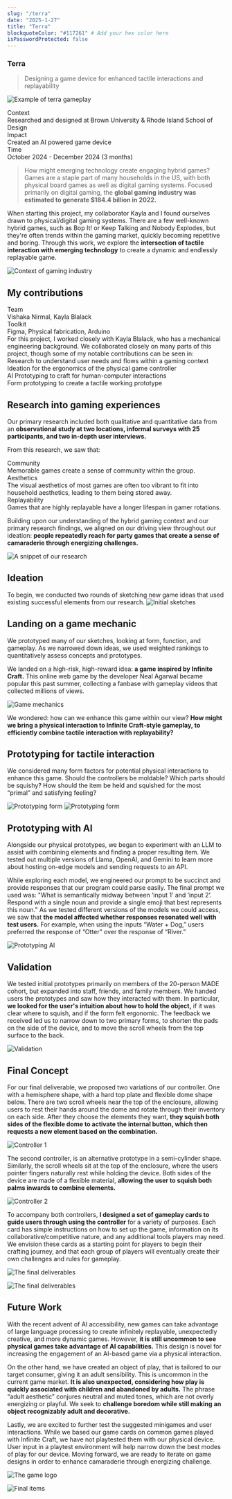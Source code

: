 ```yaml
---
slug: "/terra"
date: "2025-1-27"
title: "Terra"
blockquoteColor: "#117261" # Add your hex color here
isPasswordProtected: false
---
```


### Terra
> Designing a game device for enhanced tactile interactions and replayability

![Example of terra gameplay](../src/images/terra/demo.gif)

<div class="info-container">
    <div class="info-block">
        <div class="info-title">Context</div>
        Researched and designed at Brown University & Rhode Island School of Design
    </div>
    <div class="info-block">
        <div class="info-title">Impact</div>
        Created an AI powered game device
    </div>
    <div class="info-block">
        <div class="info-title">Time</div>
        October 2024 - December 2024 (3 months)
    </div>
</div>

>How might emerging technology create engaging hybrid games?
Games are a staple part of many households in the US, with both physical board games as well as digital gaming systems. Focused primarily on digital gaming, the **global gaming industry was estimated to generate $184.4 billion in 2022.** 

When starting this project, my collaborator Kayla and I found ourselves drawn to physical/digital gaming systems. There are a few well-known hybrid games, such as Bop It! or Keep Talking and Nobody Explodes, but they're often trends within the gaming market,  quickly becoming repetitive and boring. Through this work, we explore the **intersection of tactile interaction with emerging technology** to create a dynamic and endlessly replayable game. 

![Context of gaming industry](../src/images/terra/context.png)


## My contributions
<div class="info-container">
    <div class="info-block">
        <div class="info-title">Team</div>
        Vishaka Nirmal, Kayla Blalack
    </div>
    <div class="info-block">
        <div class="info-title">Toolkit</div>
        Figma, Physical fabrication, Arduino
    </div>
</div>
For this project, I worked closely with Kayla Blalack, who has a mechanical engineering background. We collaborated closely on many parts of this project, though some of my notable contributions can be seen in:

<div class="process-flow">
  <div class="process-step">
    <span class="process-title">Research</span>
    <span class="process-desc">to understand user needs and flows within a gaming context</span>
  </div>
  <div class="process-step">
    <span class="process-title">Ideation</span>
    <span class="process-desc">for the ergonomics of the physical game controller</span>
  </div>
  <div class="process-step">
    <span class="process-title">AI Prototyping</span>
    <span class="process-desc">to craft for human-computer interactions</span>
  </div>
  <div class="process-step">
    <span class="process-title">Form prototyping</span>
    <span class="process-desc">to create a tactile working prototype</span>
  </div>
</div>

## Research into gaming experiences
Our primary research included both qualitative and quantitative data from an **observational study at two locations, informal surveys with 25 participants, and two in-depth user interviews.** 

From this research, we saw that:

<div class="info-container">
  <div class="info-block">
   <div class="info-title">Community</div>
    Memorable games create a sense of community within the group.
  </div>
  <div class="info-block">
   <div class="info-title">Aesthetics</div>
    The visual aesthetics of most games are often too vibrant to fit into household aesthetics, leading to them being stored away. 
  </div>
  <div class="info-block">
    <div class="info-title">Replayability</div>
    Games that are highly replayable have a longer lifespan in gamer rotations.
  </div>
</div>


Building upon our understanding of the hybrid gaming context and our primary research findings, we aligned on our driving view throughout our ideation: **people repeatedly reach for party games that create a sense of camaraderie through energizing challenges.**

![A snippet of our research](../src/images/terra/Synthesis.png)


## Ideation
To begin, we conducted two rounds of sketching new game ideas that used existing successful elements from our research. 
![Initial sketches](../src/images/terra/Ideation.png)

## Landing on a game mechanic
We prototyped many of our sketches, looking at form, function, and gameplay. As we narrowed down ideas, we used weighted rankings to quantitatively assess concepts and prototypes.

We landed on a high-risk, high-reward idea: **a game inspired by Infinite Craft.** This online web game by the developer Neal Agarwal became popular this past summer, collecting a fanbase with gameplay videos that collected millions of views. 

![Game mechanics](../src/images/terra/Gamemechanic.png)

We wondered: how can we enhance this game within our view? **How might we bring a physical interaction to Infinite Craft-style gameplay, to efficiently combine tactile interaction with replayability?**


## Prototyping for tactile interaction 
We considered many form factors for potential physical interactions to enhance this game. Should the controllers be moldable? Which parts should be squishy? How should the item be held and squished for the most “primal” and satisfying feeling?

![Prototyping form](../src/images/terra/Prototyping-2.png)
![Prototyping form](../src/images/terra/Prototyping-1.png)


## Prototyping with AI
Alongside our physical prototypes, we began to experiment with an LLM to assist with combining elements and finding a proper resulting item. We tested out multiple versions of Llama, OpenAI, and Gemini to learn more about hosting on-edge models and sending requests to an API. 

While exploring each model, we engineered our prompt to be succinct and provide responses that our program could parse easily. The final prompt we used was: "What is semantically midway between ‘input 1‘ and ‘input 2‘. Respond with a single noun and provide a single emoji that best represents this noun." As we tested different versions of the models we could access, we saw that **the model affected whether responses resonated well with test users.** For example, when using the inputs “Water + Dog,” users preferred the response of “Otter” over the response of “River.”

![Prototyping AI](../src/images/terra/Prototyping.png)

## Validation
We tested initial prototypes primarily on members of the 20-person MADE cohort, but expanded into staff, friends, and family members. We handed users the prototypes and saw how they interacted with them. In particular, **we looked for the user's intuition about how to hold the object,** if it was clear where to squish, and if the form felt ergonomic. The feedback we received led us to narrow down to two primary forms, to shorten the pads on the side of the device, and to move the scroll wheels from the top surface to the back.

![Validation](../src/images/terra/Validation.png)


## Final Concept
For our final deliverable, we proposed two variations of our controller. One with a hemisphere shape, with a hard top plate and flexible dome shape below. There are two scroll wheels near the top of the enclosure, allowing users to rest their hands around the dome and rotate through their inventory on each side. After they choose the elements they want, **they squish both sides of the flexible dome to activate the internal button, which then requests a new element based on the combination.**

![Controller 1](../src/images/terra/Controller1.png)


The second controller, is an alternative prototype in a semi-cylinder shape. Similarly, the scroll wheels sit at the top of the enclosure, where the users pointer fingers naturally rest while holding the device. Both sides of the device are made of a flexible material, **allowing the user to squish both palms inwards to combine elements.**

![Controller 2](../src/images/terra/Controller2.png)

To accompany both controllers, **I designed a set of gameplay cards to guide users through using the controller** for a variety of purposes. Each card has simple instructions on how to set up the game, information on its collaborative/competitive nature, and any additional tools players may need. We envision these cards as a starting point for players to begin their crafting journey, and that each group of players will eventually create their own challenges and rules for gameplay. 

![The final deliverables](../src/images/terra/gamecards.png)


![The final deliverables](../src/images/terra/terra.gif)

## Future Work
With the recent advent of AI accessibility, new games can take advantage of large language processing to create infinitely replayable, unexpectedly creative, and more dynamic games. However, **it is still uncommon to see physical games take advantage of AI capabilities.** This design is novel for increasing the engagement of an AI-based game via a physical interaction. 

On the other hand, we have created an object of play, that is tailored to our target consumer, giving it an adult sensibility. This is uncommon in the current game market. **It is also unexpected, considering how play is quickly associated with children and abandoned by adults.** The phrase “adult aesthetic” conjures neutral and muted tones, which are not overly energizing or playful. We seek to **challenge boredom while still making an object recognizably adult and decorative.** 

Lastly, we are excited to further test the suggested minigames and user interactions. While we based our game cards on common games played with Infinite Craft, we have not playtested them with our physical device. User input in a playtest environment will help narrow down the best modes of play for our device. Moving forward, we are ready to iterate on game designs in order to enhance camaraderie through energizing challenge. 

![The game logo](../src/images/terra/logo.png)

![Final items](../src/images/terra/Final.png)
